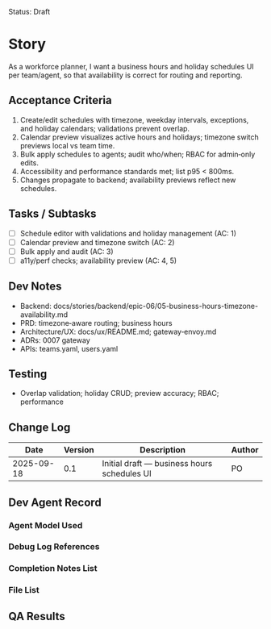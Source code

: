 Status: Draft

# Story
As a workforce planner,
I want a business hours and holiday schedules UI per team/agent,
so that availability is correct for routing and reporting.

## Acceptance Criteria
1. Create/edit schedules with timezone, weekday intervals, exceptions, and holiday calendars; validations prevent overlap.
2. Calendar preview visualizes active hours and holidays; timezone switch previews local vs team time.
3. Bulk apply schedules to agents; audit who/when; RBAC for admin‑only edits.
4. Accessibility and performance standards met; list p95 < 800ms.
5. Changes propagate to backend; availability previews reflect new schedules.

## Tasks / Subtasks
- [ ] Schedule editor with validations and holiday management (AC: 1)
- [ ] Calendar preview and timezone switch (AC: 2)
- [ ] Bulk apply and audit (AC: 3)
- [ ] a11y/perf checks; availability preview (AC: 4, 5)

## Dev Notes
- Backend: docs/stories/backend/epic-06/05-business-hours-timezone-availability.md
- PRD: timezone‑aware routing; business hours
- Architecture/UX: docs/ux/README.md; gateway‑envoy.md
- ADRs: 0007 gateway
- APIs: teams.yaml, users.yaml

## Testing
- Overlap validation; holiday CRUD; preview accuracy; RBAC; performance

## Change Log
| Date       | Version | Description                                   | Author |
|------------|---------|-----------------------------------------------|--------|
| 2025-09-18 | 0.1     | Initial draft — business hours schedules UI   | PO     |

## Dev Agent Record

### Agent Model Used
<record at implementation time>

### Debug Log References
<links at implementation time>

### Completion Notes List
<notes at implementation time>

### File List
<files at implementation time>

## QA Results
<QA to fill>

